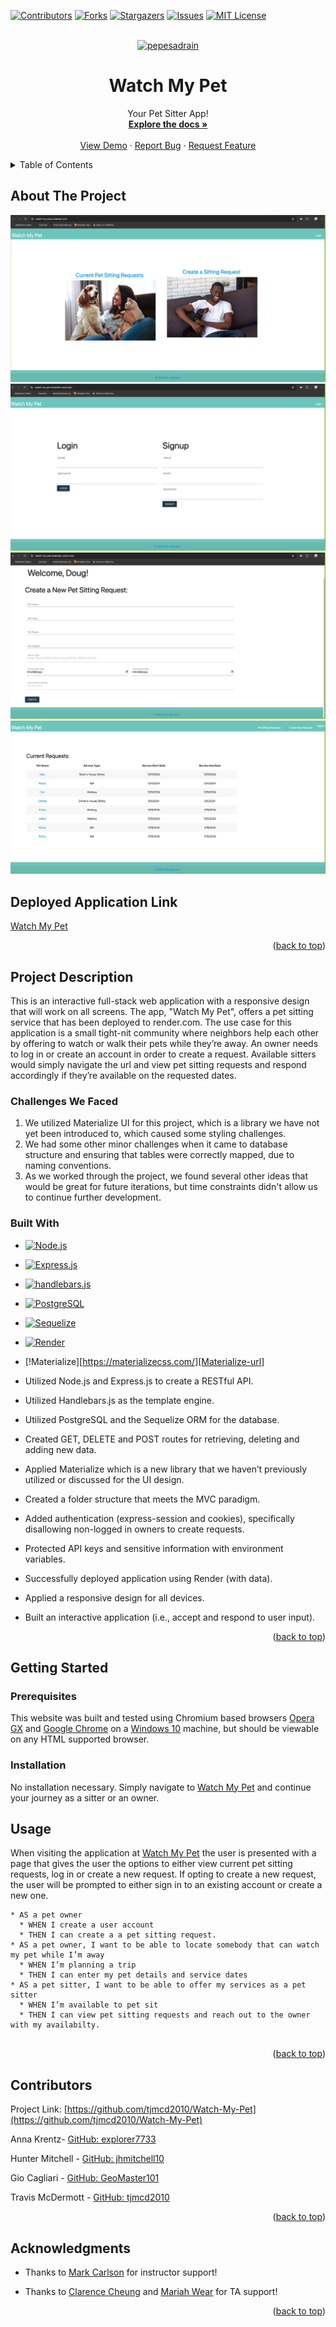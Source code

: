 <!-- Improved compatibility of back to top link: See: https://github.com/othneildrew/Best-README-Template/pull/73 -->
<a name="readme-top"></a>
<!--
*** Thanks for checking out the Best-README-Template. If you have a suggestion
*** that would make this better, please fork the repo and create a pull request
*** or simply open an issue with the tag "enhancement".
*** Don't forget to give the project a star!
*** Thanks again! Now go create something AMAZING! :D
-->



<!-- PROJECT SHIELDS -->
<!--
*** I'm using markdown "reference style" links for readability.
*** Reference links are enclosed in brackets [ ] instead of parentheses ( ).
*** See the bottom of this document for the declaration of the reference variables
*** for contributors-url, forks-url, etc. This is an optional, concise syntax you may use.
*** https://www.markdownguide.org/basic-syntax/#reference-style-links
-->
[![Contributors][contributors-shield]][contributors-url]
[![Forks][forks-shield]][forks-url]
[![Stargazers][stars-shield]][stars-url]
[![Issues][issues-shield]][issues-url]
[![MIT License][license-shield]][license-url]


<!-- PROJECT LOGO -->
<br />
<div align="center">
  <a href="https://github.com/tjmcd2010/Watch-My-Pet">
    <img src="./assets/images/pedroraccoon.gif" alt="pepesadrain" width="80" height="80">
  </a>

<h1 align="center">Watch My Pet</h1>

  <p align="center">
    Your Pet Sitter App!
    <br />
    <a href="https://github.com/tjmcd2010/Watch-My-Pet"><strong>Explore the docs »</strong></a>
    <br />
    <br />
    <a href="https://github.com/tjmcd2010/Watch-My-Pet">View Demo</a>
    ·
    <a href="https://github.com/tjmcd2010/Watch-My-Pet/issues/new?labels=bug&template=bug-report---.md">Report Bug</a>
    ·
    <a href="https://github.com/tjmcd2010/Watch-My-Pet/issues/new?labels=enhancement&template=feature-request---.md">Request Feature</a>
  </p>
</div>



<!-- TABLE OF CONTENTS -->
<details>
  <summary>Table of Contents</summary>
  <ol>
    <li>
      <a href="#about-the-project">About The Project</a>
      <ul>
        <li><a href="#project-description">Project Description</a></li>
        <li><a href="#built-with">Built With</a></li>
      </ul>
    </li>
    <li>
      <a href="#getting-started">Getting Started</a>
      <ul>
        <li><a href="#prerequisites">Prerequisites</a></li>
        <li><a href="#installation">Installation</a></li>
      </ul>
    </li>
    <li><a href="#usage">Usage</a></li>
    <li><a href="#license">License</a></li>
    <li><a href="#contact">Contact</a></li>
    <li><a href="#acknowledgments">Acknowledgments</a></li>
  </ol>
</details>


<!-- ABOUT THE PROJECT -->
## About The Project

![Main Page](./public/Images/Main.png)
![Login Page](./public/Images/Login.png)
![Create New Request](./public/Images/Create.png)
![Display List of Requests](./public/Images/Requests.png)

## Deployed Application Link

[Watch My Pet](https://watch-my-pet.onrender.com)

<p align="right">(<a href="#readme-top">back to top</a>)</p>

## Project Description

This is an interactive full-stack web application with a responsive design that will work on all screens. The app, "Watch My Pet", offers a pet sitting service that has been deployed to render.com. The use case for this application is a small tight-nit community where neighbors help each other by offering to watch or walk their pets while they’re away. An owner needs to log in or create an account in order to create a request. Available sitters would simply navigate the url and view pet sitting requests and respond accordingly if they’re available on the requested dates.

### Challenges We Faced

1. We utilized Materialize UI for this project, which is a library we have not yet been introduced to, which caused some styling challenges. 
2. We had some other minor challenges when it came to database structure and ensuring that tables were correctly mapped, due to naming conventions. 
3. As we worked through the project, we found several other ideas that would be great for future iterations, but time constraints didn't allow us to continue further development. 

### Built With

* [![Node.js][Nodejs.org]][Node-url]
* [![Express.js][Expressjs.com]][Express-url]
* [![handlebars.js][handlebarsjs.com]][handlebars-url]
* [![PostgreSQL][PostgreSQL.org]][PostgreSQL-url]
* [![Sequelize][Sequelizejs.com]][Sequelize-url]
* [![Render][Render.com]][Render-url]
* [!Materialize][https://materializecss.com/][Materialize-url]

* Utilized Node.js and Express.js to create a RESTful API.
* Utilized Handlebars.js as the template engine.
* Utilized PostgreSQL and the Sequelize ORM for the database.
* Created GET, DELETE and POST routes for retrieving, deleting and adding new data.
* Applied Materialize which is a new library that we haven’t previously utilized or discussed for the UI design.
* Created a folder structure that meets the MVC paradigm.
* Added authentication (express-session and cookies), specifically disallowing non-logged in owners to create requests.
* Protected API keys and sensitive information with environment variables.
* Successfully deployed application using Render (with data).
* Applied a responsive design for all devices.
* Built an interactive application (i.e., accept and respond to user input).

<p align="right">(<a href="#readme-top">back to top</a>)</p>

<!-- GETTING STARTED -->
## Getting Started
### Prerequisites

This website was built and tested using Chromium based browsers <a href="https://www.opera.com/gx">Opera GX</a> and <a href="(https://www.google.com/chrome/">Google Chrome</a> on a <a href="https://www.microsoft.com/en-us/software-download/windows10%20">Windows 10</a> machine, but should be viewable on any HTML supported browser.

### Installation

No installation necessary. Simply navigate to [Watch My Pet](https://watch-my-pet.onrender.com) and continue your journey as a sitter or an owner. 

<!-- USAGE EXAMPLES -->

## Usage

When visiting the application  at <a href="https://watch-my-pet.onrender.com">Watch My Pet</a> the user is presented with a page that gives the user the options to either view current pet sitting requests, log in or create a new request. If opting to create a new request, the user will be prompted to either sign in to an existing account or create a new one. 

```
* AS a pet owner
  * WHEN I create a user account
  * THEN I can create a a pet sitting request. 
* AS a pet owner, I want to be able to locate somebody that can watch my pet while I’m away
  * WHEN I’m planning a trip
  * THEN I can enter my pet details and service dates
* AS a pet sitter, I want to be able to offer my services as a pet sitter
  * WHEN I’m available to pet sit
  * THEN I can view pet sitting requests and reach out to the owner with my availabilty. 


```

<p align="right">(<a href="#readme-top">back to top</a>)</p>

<!-- CONTACT -->
## Contributors

Project Link: [https://github.com/tjmcd2010/Watch-My-Pet](https://github.com/tjmcd2010/Watch-My-Pet)

Anna Krentz- [GitHub: explorer7733](https://github.com/explorer7733) 

Hunter Mitchell - [GitHub: jhmitchell10](https://github.com/jhmitchell10)

Gio Cagliari - [GitHub: GeoMaster101](https://github.com/GeoMaster101)

Travis McDermott - [GitHub: tjmcd2010](https://github.com/tjmcd2010)




<p align="right">(<a href="#readme-top">back to top</a>)</p>



<!-- ACKNOWLEDGMENTS -->
## Acknowledgments

* Thanks to [Mark Carlson](https://github.com/mark-carlson) for instructor support!

* Thanks to [Clarence Cheung](https://github.com/kleranscoding) and [Mariah Wear](https://github.com/mariahw4) for TA support!


<p align="right">(<a href="#readme-top">back to top</a>)</p>



<!-- MARKDOWN LINKS & IMAGES -->
<!-- https://www.markdownguide.org/basic-syntax/#reference-style-links -->
[contributors-shield]: https://img.shields.io/github/contributors/tjmcd2010/Watch-My-Pet.svg?style=for-the-badge
[contributors-url]: https://github.com/tjmcd2010/Watch-My-Pet/graphs/contributors
[forks-shield]: https://img.shields.io/github/forks/tjmcd2010/Watch-My-Pet.svg?style=for-the-badge
[forks-url]: https://github.com/tjmcd2010/Watch-My-Pet/network/members
[stars-shield]: https://img.shields.io/github/stars/tjmcd2010/Watch-My-Pet.svg?style=for-the-badge
[stars-url]: https://github.com/tjmcd2010/Watch-My-Pet/stargazers
[issues-shield]: https://img.shields.io/github/issues/tjmcd2010/Watch-My-Pet.svg?style=for-the-badge
[issues-url]: https://github.com/tjmcd2010/Watch-My-Pet/issues
[license-shield]: https://img.shields.io/github/license/tjmcd2010/Watch-My-Pet.svg?style=for-the-badge
[license-url]: https://github.com/tjmcd2010/Watch-My-Pet/blob/master/LICENSE.txt
[product-screenshot]: ./assets/images/WeatherDashboardScreenshot.png
[nodejs.org]: https://img.shields.io/badge/Node.js-5FA04E?style=for-the-badge&logo=nodedotjs&logoColor=white
[Node-url]: https://nodejs.org/en/
[Expressjs.com]: https://img.shields.io/badge/Expressjs-000000?style=for-the-badge&logo=express&logoColor=white
[Express-url]: https://expressjs.com/
[handlebarsjs.com]: https://img.shields.io/badge/handlebarsjs-FC6600?style=for-the-badge&logo=handlebarsdotjs&logoColor=white
[Handlebars-url]: https://handlebarsjs.com/
[PostgreSQL.org]: https://img.shields.io/badge/PostgreSQL-4169E1?style=for-the-badge&logo=postgresql&logoColor=white
[PostgreSQL-url]: https://www.postgresql.org/
[Sequelizejs.com]: https://img.shields.io/badge/Sequelize-52B0E7?style=for-the-badge&logo=sequelize&logoColor=white
[Sequelize-url]: https://sequelize.org/
[Render.com]: https://img.shields.io/badge/Render-000000?style=for-the-badge&logo=render&logoColor=white
[Render-url]: https://render.com/
[Materialize.com]: https://img.shields.io/badge/Materialize-000000?style=for-the-badge&logo=render&logoColor=white
[Materialize-url]: https://materializecss.com/

